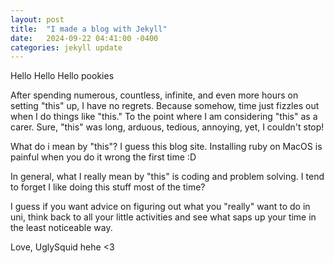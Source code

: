 ```yaml
---
layout: post
title:  "I made a blog with Jekyll"
date:   2024-09-22 04:41:00 -0400
categories: jekyll update
---
```


Hello Hello Hello pookies

After spending numerous, countless, infinite, and even more hours on setting "this" up, I have no regrets. Because somehow, time just fizzles out when I do things like "this." To the point where I am considering "this" as a carer. Sure, "this" was long, arduous, tedious, annoying, yet, I couldn't stop! 

What do i mean by "this"? I guess this blog site. Installing ruby on MacOS is painful when you do it wrong the first time :D

In general, what I really mean by "this" is coding and problem solving. I tend to forget I like doing this stuff most of the time?

I guess if you want advice on figuring out what you "really" want to do in uni, think back to all your little activities and see what saps up your time in the least noticeable way. 

Love,
UglySquid hehe <3